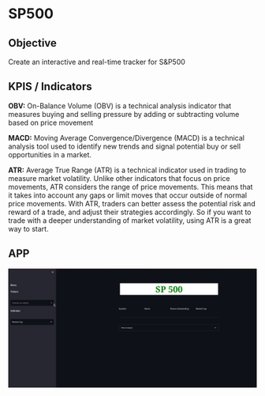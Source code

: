 # SP500

## Objective

Create an interactive and real-time tracker for S&P500

## KPIS / Indicators

**OBV:** On-Balance Volume (OBV) is a technical analysis indicator that measures buying and selling pressure by adding or subtracting volume based on price movement

**MACD:** Moving Average Convergence/Divergence (MACD) is a technical analysis tool used to identify new trends and signal potential buy or sell opportunities in a market.

**ATR:** Average True Range (ATR) is a technical indicator used in trading to measure market volatility. Unlike other indicators that focus on price movements, ATR considers the range of price movements. This means that it takes into account any gaps or limit moves that occur outside of normal price movements. With ATR, traders can better assess the potential risk and reward of a trade, and adjust their strategies accordingly. So if you want to trade with a deeper understanding of market volatility, using ATR is a great way to start.

## APP
![app](/assets/stocks.gif)



